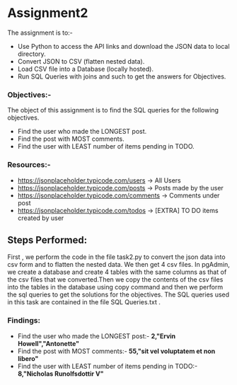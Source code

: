 # Assignment2
The assignment is to:-
- Use Python to access the API links and download the JSON data to local directory.
- Convert JSON to CSV (flatten nested data).
- Load CSV file into a Database (locally hosted).
- Run SQL Queries with joins and such to get the answers for Objectives.

### Objectives:-
The object of this assignment is to find the SQL queries for the following objectives.
- Find the user who made the LONGEST post.
- Find the post with MOST comments.
- Find the user with LEAST number of items pending in TODO.

### Resources:-
- https://jsonplaceholder.typicode.com/users -> All Users
- https://jsonplaceholder.typicode.com/posts -> Posts made by the user
- https://jsonplaceholder.typicode.com/comments -> Comments under post
- https://jsonplaceholder.typicode.com/todos -> [EXTRA] TO DO items created by user


## Steps Performed:
First , we perform the code in the file task2.py to convert the json data into csv form and to flatten the nested data. We then get 4 csv files. 
In pgAdmin, we create a database and create 4 tables with the same columns as that of the csv files that we converted.Then we copy the contents of the csv files into the tables in the database using copy command and then we perform the sql queries to get the solutions for the objectives.
The SQL queries used in this task are contained in the file SQL Queries.txt .


### Findings:
- Find the user who made the LONGEST post:-   **2,"Ervin Howell","Antonette"**
- Find the post with MOST comments:- **55,"sit vel voluptatem et non libero"**
- Find the user with LEAST number of items pending in TODO:- **8,"Nicholas Runolfsdottir V"**

